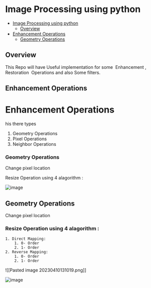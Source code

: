 
<!-- TOC --><a name="image-processing-using-python"></a>
# Image Processing using python

<!-- TOC start (generated with https://github.com/derlin/bitdowntoc) -->

- [Image Processing using python](#image-processing-using-python)
  * [Overview](#overview)
- [Enhancement Operations](#enhancement-operations)
  * [Geometry Operations](#geometry-operations)
    

<!-- TOC end -->

<!-- TOC --><a name="overview"></a>

## Overview

This Repo will have Useful implementation for some  Enhancement , Restoration  Operations and also Some filters.



## Enhancement Operations

<!-- TOC --><a name="enhancement-operations"></a>
# Enhancement Operations

his there types

1. Geometry Operations
2. Pixel Operations
3. Neighbor Operations



### Geometry Operations
Change pixel location

Resize Operation using 4 alagorithm :

![image](https://user-images.githubusercontent.com/83607474/230892268-b909b1d9-cff6-471d-aeca-9dc8a5618944.png)

<!-- TOC --><a name="geometry-operations"></a>
## Geometry Operations
Change pixel location

<!-- TOC --><a name="resize-operation-using-4-alagorithm-"></a>
### Resize Operation using 4 alagorithm :

	1. Direct Mapping:
		1. 0- Order
		2. 1- Order
	2. Reverse Mapping:
		1. 0- Order
		2. 1- Order



![[Pasted image 20230410131019.png]]

![image](https://user-images.githubusercontent.com/83607474/230892187-7f949b8c-3396-466b-919f-f5ecab947572.png)












